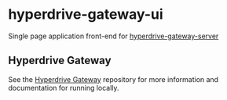# hyperdrive-gateway-ui
Single page application front-end for [hyperdrive-gateway-server][hyperdrive-gateway-server]

## Hyperdrive Gateway
See the [Hyperdrive Gateway][hyperdrive-gateway]
repository for more information and documentation for running locally.

[hyperdrive-gateway]: https://github.com/rhythnic/hyperdrive-gateway
[hyperdrive-gateway-server]: https://github.com/rhythnic/hyperdrive-gateway-server